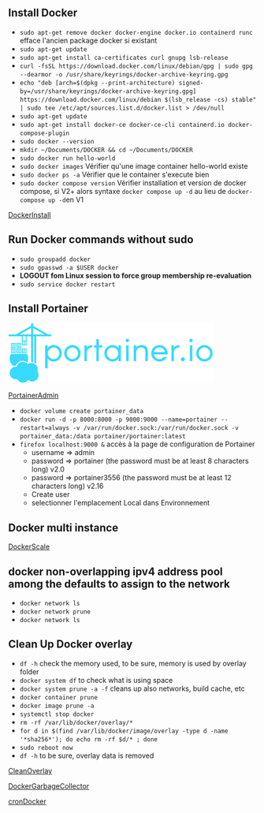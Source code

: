 ## Install Docker

- ```sudo apt-get remove docker docker-engine docker.io containerd runc``` efface l'ancien package docker si existant
- ```sudo apt-get update```
- ```sudo apt-get install ca-certificates curl gnupg lsb-release```
- ```curl -fsSL https://download.docker.com/linux/debian/gpg | sudo gpg --dearmor -o /usr/share/keyrings/docker-archive-keyring.gpg```
- ```echo "deb [arch=$(dpkg --print-architecture) signed-by=/usr/share/keyrings/docker-archive-keyring.gpg] https://download.docker.com/linux/debian $(lsb_release -cs) stable" | sudo tee /etc/apt/sources.list.d/docker.list > /dev/null```
- ```sudo apt-get update```
- ```sudo apt-get install docker-ce docker-ce-cli containerd.io docker-compose-plugin```
- ```sudo docker --version```
- ```mkdir ~/Documents/DOCKER && cd ~/Documents/DOCKER```
- ```sudo docker run hello-world```
- ```sudo docker images``` Vérifier qu'une image container hello-world existe
- ```sudo docker ps -a``` Vérifier que le container s'execute bien
- ```sudo docker compose version``` Vérifier installation et version de docker compose, si V2+ alors syntaxe `docker compose up -d` au lieu de `docker-compose up -d`en V1

[DockerInstall](https://docs.docker.com/engine/install/debian/)

## Run Docker commands without sudo

- ```sudo groupadd docker```
- ```sudo gpasswd -a $USER docker```
- **LOGOUT fom Linux session to force group membership re-evaluation**
- ```sudo service docker restart```

## Install Portainer

![Portainer](./PORTAINER.png "PORTAINER")

[PortainerAdmin](http://192.168.0.17:9000)

- ```docker volume create portainer_data```
- ```docker run -d -p 8000:8000 -p 9000:9000 --name=portainer --restart=always -v /var/run/docker.sock:/var/run/docker.sock -v portainer_data:/data portainer/portainer:latest```
- ```firefox localhost:9000 &``` accès à la page de configuration de Portainer
  - username => admin 
  - password => portainer (the password must be at least 8 characters long) v2.0
  - password => portainer3556 (the password must be at least 12 characters long) v2.16
  - Create user
  - selectionner l'emplacement Local dans Environnement

## Docker multi instance

[DockerScale](https://pspdfkit.com/blog/2018/how-to-use-docker-compose-to-run-multiple-instances-of-a-service-in-development/)

## docker non-overlapping ipv4 address pool among the defaults to assign to the network

- `docker network ls`
- `docker network prune`
- `docker network ls`

## Clean Up Docker overlay

- `df -h` check the memory used, to be sure, memory is used by overlay folder
- `docker system df` to check what is using space
- `docker system prune -a -f` cleans up also networks, build cache, etc
- `docker container prune`
- `docker image prune -a`
- `systemctl stop docker`
- `rm -rf /var/lib/docker/overlay/*`
- `for d in $(find /var/lib/docker/image/overlay -type d -name '*sha256*'); do echo rm -rf $d/* ; done`
- `sudo reboot now`
- `df -h` to be sure, overlay data is removed 

[CleanOverlay](https://stackoverflow.com/questions/31712266/how-to-clean-up-docker-overlay-directory)

[DockerGarbageCollector](https://github.com/spotify/docker-gc)

[cronDocker](https://github.com/flaccid/docker-docker-gc-crond)
